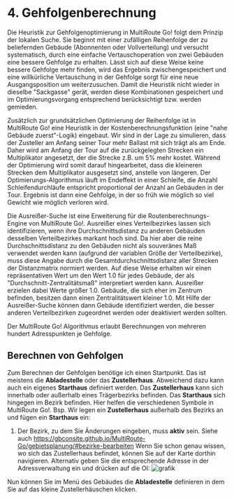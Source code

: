 # **4. Gehfolgenberechnung**


Die Heuristik zur Gehfolgenoptimierung in MultiRoute Go! folgt dem Prinzip der lokalen Suche. Sie beginnt mit einer zufälligen Reihenfolge der zu beliefernden Gebäude (Abonnenten oder Vollverteilung) und versucht systematisch, durch eine einfache Vertauschoperation von zwei Gebäuden eine bessere Gehfolge zu erhalten. Lässt sich auf diese Weise keine bessere Gehfolge mehr finden, wird das Ergebnis zwischengespeichert und eine willkürliche Vertauschung in der Gehfolge sorgt für eine neue Ausgangsposition um weiterzusuchen. Damit die Heuristik nicht wieder in dieselbe "Sackgasse" gerät, werden diese Kombinationen gespeichert und im Optimierungsvorgang entsprechend berücksichtigt bzw. werden gemieden.

Zusätzlich zur grundsätzlichen Optimierung der Reihenfolge ist in MultiRoute Go! eine Heuristik in der Kostenberechnungsfunktion (eine "nahe Gebäude zuerst"-Logik) eingebaut. Wir sind in der Lage zu simulieren, dass der Zusteller am Anfang seiner Tour mehr Ballast mit sich trägt als am Ende. Daher wird am Anfang der Tour auf die zurückgelegten Strecken ein Multiplikator angesetzt, der die Strecke z.B. um 5% mehr kostet. Während der Optimierung wird somit darauf hingearbeitet, dass die kleineren Strecken dem Multiplikator ausgesetzt sind, anstelle von längeren. Der Optimierungs-Algorithmus läuft im Endeffekt in einer Schleife, die Anzahl Schleifendurchläufe entspricht proportional der Anzahl an Gebäuden in der Tour. Ergebnis ist dann eine Gehfolge, in der so früh wie möglich so viel Gewicht wie möglich verloren wird.

Die Ausreißer-Suche ist eine Erweiterung für die Routenberechnungs-Engine von MultiRoute Go!. Ausreißer eines Verteilbezirkes lassen sich identifizieren, wenn ihre Durchschnittsdistanz zu anderen Gebäuden desselben Verteilbezirkes markant hoch sind. Da hier aber die reine Durchschnittsdistanz zu den Gebäuden nicht als souveränes Maß verwendet werden kann (aufgrund der variablen Größe der Verteilbezirke), muss diese Angabe durch die Gesamtdurchschnittsdistanz aller Strecken der Distanzmatrix normiert werden. Auf diese Weise erhalten wir einen repräsentativen Wert um den Wert 1.0 für jedes Gebäude, der als "Durchschnitt-Zentralitätsmaß" interpretiert werden kann. Ausreißer erzielen dabei Werte größer 1.0. Gebäude, die sich eher im Zentrum befinden, besitzen dann einen Zentralitätswert kleiner 1.0. Mit Hilfe der Ausreißer-Suche können dann Gebäude identifiziert werden, die besser anderen Verteilbezirken zugeordnet werden oder deaktiviert werden sollten.

Der MultiRoute Go! Algorithmus erlaubt Berechnungen von mehreren hundert Adresspunkten je Gehfolge.

## Berechnen von Gehfolgen

Zum Berechnen der Gehfolgen benötige ich einen Startpunkt. Das ist meistens die  **Abladestelle** oder das **Zustellerhaus**. Abweichend dazu kann auch ein eigenes **Starthaus** definiert werden.
Das **Zustellerhaus** kann sich innerhalb oder außerhalb eines Trägerbezirks befinden. Das **Starthaus** sich hingegen im Bezirk befinden. Hier helfen die verschiedenen Symbole in MultiRoute Go!. 
Bsp. 
Wir legen ein **Zustellerhaus** außerhalb des Bezirks an und fügen ein **Starthaus** ein:
1. Der Bezirk, zu dem Sie Änderungen eingeben, muss **aktiv** sein. Siehe auch https://gbconsite.github.io/MultiRoute-Go/gebietsplanung/#bezirke-bearbeiten
Wenn Sie schon genau wissen, wo sich das Zustellerhaus befindet, können Sie auf der Karte dorthin navigieren. Alternativ geben Sie die entsprechende Adresse in der Adressverwaltung ein und drücken auf die OI:
![grafik](https://user-images.githubusercontent.com/99329016/161259712-bb2edf31-35b1-45c9-a0bf-6279c5590aed.png)

Nun können Sie im Menü des Gebäudes die **Abladestelle** definieren in dem Sie auf das kleine Zustellerhäuschen klicken.
